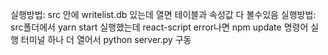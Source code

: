 실행방법:
src 안에 writelist.db 있는데 열면 테이블과 속성값 다 볼수있음
실행방법: src폴더에서 yarn start
실행했는데 react-script error나면 npm update 명령어 실행
터미널 하나 더 열어서 python server.py 구동
